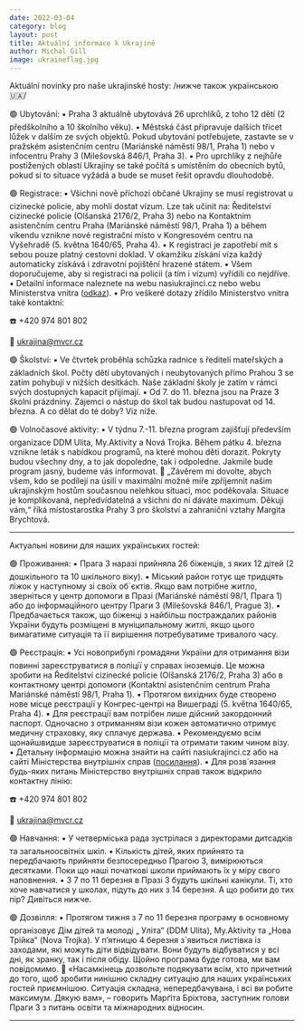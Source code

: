 ```yaml
---
date: 2022-03-04
category: blog
layout: post
title: Aktuální informace k Ukrajině
author: Michal Gill
image: ukraineflag.jpg
---
```


Aktuální novinky pro naše ukrajinské hosty:
/нижче також українською🇺🇦/

🟢 Ubytování:
▪️ Praha 3 aktuálně ubytovává 26 uprchlíků, z toho 12 dětí (2 předškolního a 10 školního věku).
▪️ Městská část připravuje dalších třicet lůžek v dalším ze svých objektů. Pokud ubytování potřebujete, zastavte se v pražském asistenčním centru (Mariánské náměstí 98/1, Praha 1) nebo v infocentru Prahy 3 (Milešovská 846/1, Praha 3).
▪️ Pro uprchlíky z nejhůře postižených oblastí Ukrajiny se také počítá s umístěním do obecních bytů, pokud si to situace vyžádá a bude se muset řešit opravdu dlouhodobě.

🟢 Registrace:
▪️ Všichni nově příchozí občané Ukrajiny se musí registrovat u cizinecké policie, aby mohli dostat vízum. Lze tak učinit na:
Ředitelství cizinecké policie (Olšanská 2176/2, Praha 3) nebo
na Kontaktním asistenčním centru Praha (Mariánské náměstí 98/1, Praha 1)
a během víkendu vznikne nové registrační místo v Kongresovém centru na Vyšehradě (5. května 1640/65, Praha 4).
▪️ K registraci je zapotřebí mít s sebou pouze platný cestovní doklad. V okamžiku získání víza každý automaticky získává i zdravotní pojištění hrazené státem.
▪️ Všem doporučujeme, aby si registraci na policii (a tím i vízum) vyřídili co nejdříve.
▪️ Detailní informace naleznete na webu nasiukrajinci.cz nebo webu Ministerstva vnitra ([odkaz](https://www.mvcr.cz/clanek/informace-pro-obcany-ukrajiny.aspx?q=Y2hudW09Mg%3d%3d)).
▪️ Pro veškeré dotazy zřídilo Ministerstvo vnitra také kontaktní:

☎️ +420 974 801 802

📧 ukrajina@mvcr.cz

🟢 Školství:
▪️ Ve čtvrtek proběhla schůzka radnice s řediteli mateřských a základních škol.
Počty dětí ubytovaných i neubytovaných přímo Prahou 3 se zatím pohybují v nižších desítkách. Naše základní školy je zatím v rámci svých dostupných kapacit přijímají.
▪️ Od 7. do 11. března jsou na Praze 3 školní prázdniny. Zájemci o nástup do škol tak budou nastupovat od 14. března. A co dělat do té doby? Viz níže.

🟢 Volnočasové aktivity:
▪️ V týdnu 7.-11. března program zajišťují především organizace DDM Ulita, My.Aktivity a Nová Trojka. Během pátku 4. března vznikne leták s nabídkou programů, na které mohou děti dorazit. Pokryty budou všechny dny, a to jak dopoledne, tak i odpoledne. Jakmile bude program jasný, budeme vás informovat.
💬 „Závěrem mi dovolte, abych všem, kdo se podílejí na úsilí v maximální možné míře zpříjemnit našim ukrajinským hostům současnou nelehkou situaci, moc poděkovala. Situace je komplikovaná, nepředvídatelná a všichni do ní dáváte maximum. Děkuji vám,“ říká místostarostka Prahy 3 pro školství a zahraniční vztahy Margita Brychtová.

---------------------

Актуальні новини для наших українських гостей:

🟢 Проживання:
▪️ Прага 3 наразі прийняла 26 біженців, з яких 12 дітей (2 дошкільного та 10 шкільного віку).
▪️ Міський район готує ще тридцять ліжок у наступному зі своїх об´єктів. Якщо вам потрібне житло, зверніться у центр допомоги в Празі (Mariánské náměstí 98/1, Прага 1) або до інформаційного центру Праги 3 (Milešovská 846/1, Prague 3).
▪️ Предбачається також, що біженці з найбільш постраждалих районів України будуть розміщені в муніципальному житлі, якщо цього вимагатиме ситуація та її вирішення потребуватиме тривалого часу.

🟢 Реєстрація:
▪️ Усі новоприбулі громадяни України для отримання візи повинні зареєструватися в поліції у справах іноземців. Це можна зробити на
Ředitelství cizinecké policie (Olšanská 2176/2, Praha 3) або 
в контактному центрі допомоги (Kontaktní asistenčním centrum Praha Mariánské náměstí 98/1, Praha 1).
▪️ Протягом вихідних буде створено нове місце реєстрації у Конгрес-центрі на Вишеграді (5. května 1640/65, Praha 4).
▪️ Для реєстрації вам потрібен лише дійсний закордонний паспорт. Одночасно з отриманням візи кожен автоматично отримує медичну страховку, яку сплачує держава.
▪️ Рекомендуємо всім щонайшвидше зареєструватися в поліції та отримати таким чином візу.
▪️ Детальну інформацію можна знайти на сайті nasiukrajinci.cz або на сайті Міністерства внутрішніх справ ([посилання](https://www.mvcr.cz/clanek/informace-pro-obcany-ukrajiny.aspx?q=Y2hudW09Mg%3d%3d)).
▪️ Для розв´язання будь-яких питань Міністерство внутрішніх справ також відкрило контактну лінію:

☎️ +420 974 801 802

📧 ukrajina@mvcr.cz

🟢 Навчання:
▪️ У четверміська рада зустрілася з директорами дитсадків та загальноосвітніх шкіл.
▪️ Кількість дітей, яких прийнято та передбачають прийняти безпосередньо Прагою 3, вимірюються десятками. Поки що наші початкові школи приймають їх у міру свого наповнення.
▪️ З 7 по 11 березня в Празі 3 будуть шкільні канікули. Ті, хто хоче навчатися у школах, підуть до них з 14 березня. А що робити до тих пір? Дивіться нижче.

🟢 Дозвілля:
▪️ Протягом тижня з 7 по 11 березня програму в основному організовує Дім дітей та молоді „ Уліта“ (DDM Ulita), My.Aktivity та „Нова Трійка“ (Nova Trojka). У п’ятницю 4 березня з´явиться листівка із заходами, які можуть діти відвідувати. Вони будуть відбуватися у всі дні, як зранку, так і після обіду. Щойно програма буде готова, ми вам повідомимо.
💬 «Насамкінець дозвольте подякувати всім, хто причетний до того, щоб зробити нинішню складну ситуацію для наших українських гостей приємнішою. Ситуація складна, непередбачувана, і всі ви робите максимум. Дякую вам», – говорить Марґіта Бріхтова, заступник голови Праги 3 з питань освіти та міжнародних відносин.

---
